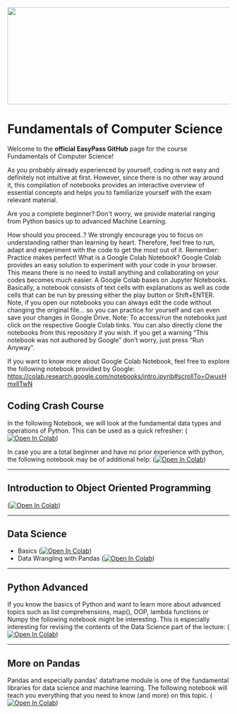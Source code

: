 <p align="center">
  <img width="550" height="220" src=https://raw.githubusercontent.com/easypassHSG/FCS/master/Resources/Easypass_black.svg?raw=true>
</p>


# Fundamentals of Computer Science

Welcome to the **official EasyPass GitHub** page for the course Fundamentals of Computer Science! 

As you probably already experienced by yourself, coding is not easy and definitely not intuitive at first. However, since there is no other way around it, this compilation of notebooks provides an interactive overview of essential concepts and helps you to familiarize yourself with the exam relevant material.

Are you a complete beginner? Don't worry, we provide material ranging from Python basics up to advanced Machine Learning.


How should you proceed..? We strongly encourage you to focus on understanding rather than learning by heart. Therefore, feel free to run, adapt and experiment with the code to get the most out of it. Remember: Practice makes perfect!
What is a Google Colab Notebook? Google Colab provides an easy solution to experiment with your code in your browser. This means there is no need to install anything and collaborating on your codes becomes much easier. A Google Colab bases on Jupyter Notebooks. Basically, a notebook consists of text cells with explanations as well as code cells that can be run by pressing either the play button or Shift+ENTER. Note, if you open our notebooks you can always edit the code without changing the original file... so you can practice for yourself and can even save your changes in Google Drive.
Note: To access/run the notebooks just click on the respective Google Colab links. You can also directly clone the notebooks from this repository if you wish. If you get a warning  “This notebook was not authored by Google” don’t worry, just press “Run Anyway”.

If you want to know more about Google Colab Notebook, feel free to explore the following notebook provided by Google: https://colab.research.google.com/notebooks/intro.ipynb#scrollTo=OwuxHmxllTwN


## Coding Crash Course
In the following Notebook, we will look at the fundamental data types and operations of Python. This can be used as a quick refresher:
([![Open In Colab](https://colab.research.google.com/assets/colab-badge.svg)](https://colab.research.google.com/github/WahlerP/csfundamentals-hsg/blob/master/Coding_Crashcourse.ipynb))


In case you are a total beginner and have no prior experience with python, the following notebook may be of additional help:
([![Open In Colab](https://colab.research.google.com/assets/colab-badge.svg)](https://colab.research.google.com/github/WahlerP/csfundamentals-hsg/blob/master/code00_Python_Introduction.ipynb))

---
## Introduction to Object Oriented Programming

([![Open In Colab](https://colab.research.google.com/assets/colab-badge.svg)](https://colab.research.google.com/github/WahlerP/csfundamentals-hsg/blob/master/OOP.ipynb))

---
## Data Science

- Basics ([![Open In Colab](https://colab.research.google.com/assets/colab-badge.svg)](https://colab.research.google.com/github/WahlerP/csfundamentals-hsg/blob/master/Data_Science.ipynb))
- Data Wrangling with Pandas ([![Open In Colab](https://colab.research.google.com/assets/colab-badge.svg)](https://colab.research.google.com/github/WahlerP/csfundamentals-hsg/blob/master/Data_Wrangling_with_Pandas.ipynb))

---

## Python Advanced
If you know the basics of Python and want to learn more about advanced topics such as list comprehensions, map(), OOP, lambda functions or Numpy the following notebook might be interesting. This is especially interesting for revising the contents of the Data Science part of the lecture:
([![Open In Colab](https://colab.research.google.com/assets/colab-badge.svg)](https://colab.research.google.com/github/WahlerP/csfundamentals-hsg/blob/master/code02_Python_4_DS.ipynb))

---

## More on Pandas

Pandas and especially pandas' dataframe module is one of the fundamental libraries for data science and machine learning. The following notebook will teach you everything that you need to know (and more) on this topic.
([![Open In Colab](https://colab.research.google.com/assets/colab-badge.svg)](https://colab.research.google.com/github/WahlerP/csfundamentals-hsg/blob/master/code03_Series_and_DataFrame.ipynb))




